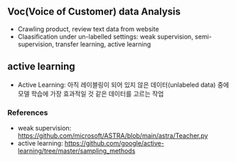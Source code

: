 ## Voc(Voice of Customer) data Analysis

- Crawling product, review text data from website
- Claasification under un-labelled settings: weak supervision, semi-supervision, transfer learning, active learning

## active learning
- Active Learning: 아직 레이블링이 되어 있지 않은 데이터(unlabeled data) 중에 모델 학습에 가장 효과적일 것 같은 데이터를 고르는 작업


### References
- weak supervision: https://github.com/microsoft/ASTRA/blob/main/astra/Teacher.py
- active learning: https://github.com/google/active-learning/tree/master/sampling_methods
